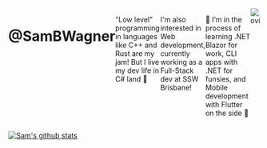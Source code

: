 <div style="display: flex; justify-content: center;">
  <h1 style="jusify-content: center; width: 100%">@SamBWagner</h1>
  <p style="jusify-content: center; width: 100%">"Low level" programming in languages like C++ and Rust are my jam! But I live my dev life in C# land 🍓</p>
  <p style="jusify-content: center; width: 100%">I'm also interested in Web development, currently working as a Full-Stack dev at SSW Brisbane!</p>
  <p style="jusify-content: center; width: 100%">🌱 I’m in the process of learning .NET Blazor for work, CLI apps with .NET for funsies, and Mobile development with Flutter on the side 🦋</p>
  <br/>
  <img src="https://github-readme-stats.vercel.app/api/top-langs?username=SamBWagner&show_icons=true&locale=en&layout=compact&theme=chartreuse-dark" alt="ovi"  style="jusify-content: center;"/>
  <br/>
</div>


[![Sam's github stats](https://github-readme-stats.vercel.app/api?username=SamBWagner&theme=dark)](https://github.com/SamBWagner/github-readme-stats)
